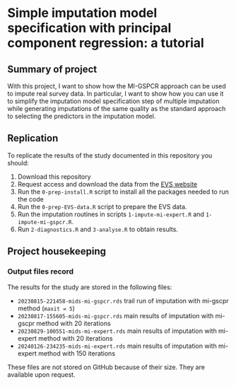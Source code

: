 # Simple imputation model specification with principal component regression: a tutorial

## Summary of project

With this project, I want to show how the MI-GSPCR approach can be used to impute real survey data. In particular, I want to show how you can use it to simplify the imputation model specification step of multiple imputation while generating imputations of the same quality as the standard approach to selecting the predictors in the imputation model.

## Replication

To replicate the results of the study documented in this repository you should:

1. Download this repository
2. Request access and download the data from the [EVS website](https://europeanvaluesstudy.eu/methodology-data-documentation/data-downloads/)
3. Run the `0-prep-install.R` script to install all the packages needed to run the code
4. Run the `0-prep-EVS-data.R` script to prepare the EVS data.
5. Run the imputation routines in scripts `1-impute-mi-expert.R` and `1-impute-mi-gspcr.R`.
6. Run `2-diagnostics.R` and `3-analyse.R` to obtain results.

## Project housekeeping

### Output files record

The results for the study are stored in the following files:

- `20230815-221458-mids-mi-gspcr.rds` trail run of imputation with mi-gscpr method (`maxit = 5`)
- `20230817-155605-mids-mi-gspcr.rds` main results of imputation with mi-gscpr method with 20 iterations
- `20230829-100551-mids-mi-expert.rds` main results of imputation with mi-expert method with 20 iterations
- `20240126-234235-mids-mi-expert.rds` main results of imputation with mi-expert method with 150 iterations

These files are not stored on GitHub because of their size. They are available upon request.